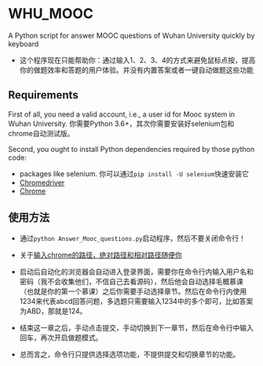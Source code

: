 # WHU_MOOC
A Python script for answer MOOC questions of Wuhan University quickly by keyboard

- 这个程序现在只能帮助你：通过输入1、2、3、4的方式来避免鼠标点按，提高你的做题效率和答题的用户体验。并没有内置答案或者一键自动做题这些功能

## Requirements
First of all, you need a valid account, i.e., a user id for Mooc system in Wuhan University.
你需要Python 3.6+，其次你需要安装好selenium包和chrome自动测试版。

Second, you ought to install Python dependencies required by those python code:
* packages like selenium. 你可以通过`pip install -U selenium`快速安装它
* [Chromedriver](https://sites.google.com/a/chromium.org/chromedriver/downloads)
* [Chrome](https://www.google.com/chrome/browser/desktop/index.html)

## 使用方法

- 通过`python Answer_Mooc_questions.py`启动程序，然后不要关闭命令行！

- 关于[输入chrome的路径，绝对路径和相对路径随便你](https://www.jianshu.com/p/e987d8e74f11)

- 启动后自动化的浏览器会自动进入登录界面，需要你在命令行内输入用户名和密码（我不会收集他们，不信自己去看源码），然后他会自动选择毛概慕课（也就是你的第一个慕课）之后你需要手动选择章节。然后在命令行内使用1234来代表abcd回答问题，多选题只需要输入1234中的多个即可，比如答案为ABD，那就是124。

- 结束这一章之后，手动点击提交，手动切换到下一章节，然后在命令行中输入回车，再次开启做题模式。

- 总而言之，命令行只提供选择选项功能，不提供提交和切换章节的功能。
